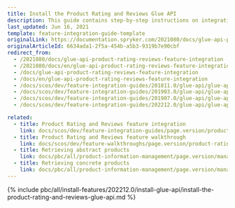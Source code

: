 ```yaml
---
title: Install the Product Rating and Reviews Glue API
description: This guide contains step-by-step instructions on integrating Product Rating & Reviews API feature into a Spryker-based project.
last_updated: Jun 16, 2021
template: feature-integration-guide-template
originalLink: https://documentation.spryker.com/2021080/docs/glue-api-product-rating-reviews-feature-integration
originalArticleId: 6634ada1-2f5a-454b-a5b3-9319b7e90cbf
redirect_from:
  - /2021080/docs/glue-api-product-rating-reviews-feature-integration
  - /2021080/docs/en/glue-api-product-rating-reviews-feature-integration
  - /docs/glue-api-product-rating-reviews-feature-integration
  - /docs/en/glue-api-product-rating-reviews-feature-integration
  - /docs/scos/dev/feature-integration-guides/201811.0/glue-api/glue-api-product-rating-and-reviews-feature-integration.html
  - /docs/scos/dev/feature-integration-guides/201903.0/glue-api/glue-api-product-rating-and-reviews-feature-integration.html
  - /docs/scos/dev/feature-integration-guides/201907.0/glue-api/glue-api-product-rating-and-reviews-feature-integration.html
  - /docs/scos/dev/feature-integration-guides/202212.0/glue-api/glue-api-product-rating-and-reviews-feature-integration.html

related:
  - title: Product Rating and Reviews feature integration
    link: docs/scos/dev/feature-integration-guides/page.version/product-rating-and-reviews-feature-integration.html
  - title: Product Rating and Reviews feature walkthrough
    link: docs/scos/dev/feature-walkthroughs/page.version/product-rating-reviews-feature-walkthrough.html
  - title: Retrieving abstract products
    link: docs/pbc/all/product-information-management/page.version/manage-using-glue-api/abstract-products/glue-api-retrieve-abstract-products.html
  - title: Retrieving concrete products
    link: docs/pbc/all/product-information-management/page.version/manage-using-glue-api/concrete-products/glue-api-retrieve-concrete-products.html
---
```


{% include pbc/all/install-features/202212.0/install-glue-api/install-the-product-rating-and-reviews-glue-api.md %} <!-- To edit, see /_includes/pbc/all/install-features/202212.0/install-glue-api/install-the-product-rating-and-reviews-glue-api.md -->
